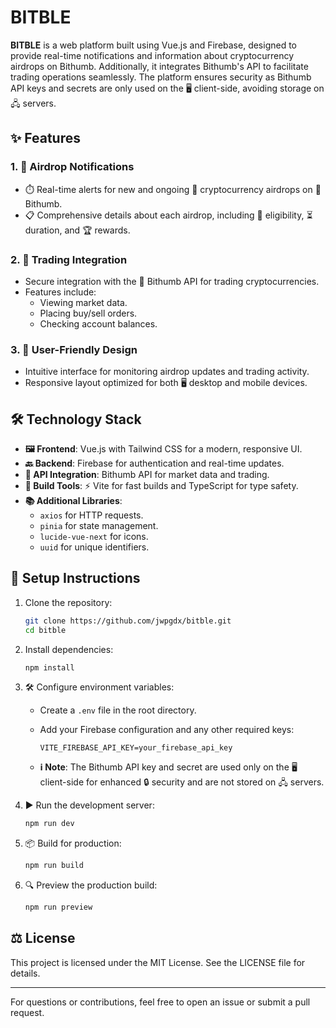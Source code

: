 # BITBLE

**BITBLE** is a web platform built using Vue.js and Firebase, designed to provide real-time notifications and information about cryptocurrency airdrops on Bithumb. Additionally, it integrates Bithumb's API to facilitate trading operations seamlessly. The platform ensures security as Bithumb API keys and secrets are only used on the 🖥️ client-side, avoiding storage on 🖧 servers.

## ✨ Features

### 1. **🎁 Airdrop Notifications**
- ⏱️ Real-time alerts for new and ongoing 💸 cryptocurrency airdrops on 🏦 Bithumb.
- 📋 Comprehensive details about each airdrop, including 🎯 eligibility, ⏳ duration, and 🏆 rewards.

### 2. **💼 Trading Integration**
- Secure integration with the 🏦 Bithumb API for trading cryptocurrencies.
- Features include:
  - Viewing market data.
  - Placing buy/sell orders.
  - Checking account balances.

### 3. **🙌 User-Friendly Design**
- Intuitive interface for monitoring airdrop updates and trading activity.
- Responsive layout optimized for both 🖥️ desktop and mobile devices.

## 🛠️ Technology Stack

- **🖼️ Frontend**: Vue.js with Tailwind CSS for a modern, responsive UI.
- **🔙 Backend**: Firebase for authentication and real-time updates.
- **🔗 API Integration**: Bithumb API for market data and trading.
- **🔧 Build Tools**: ⚡ Vite for fast builds and TypeScript for type safety.
- **📚 Additional Libraries**: 
  - `axios` for HTTP requests.
  - `pinia` for state management.
  - `lucide-vue-next` for icons.
  - `uuid` for unique identifiers.

## 📝 Setup Instructions

1. Clone the repository:
   ```bash
   git clone https://github.com/jwpgdx/bitble.git
   cd bitble
   ```

2. Install dependencies:
   ```bash
   npm install
   ```

3. 🛠️ Configure environment variables:
   - Create a `.env` file in the root directory.
   - Add your Firebase configuration and any other required keys:
     ```env
     VITE_FIREBASE_API_KEY=your_firebase_api_key
     ```

   - **ℹ️ Note**: The Bithumb API key and secret are used only on the 🖥️ client-side for enhanced 🔒 security and are not stored on 🖧 servers.

4. ▶️ Run the development server:
   ```bash
   npm run dev
   ```

5. 📦 Build for production:
   ```bash
   npm run build
   ```

6. 🔍 Preview the production build:
   ```bash
   npm run preview
   ```

## ⚖️ License

This project is licensed under the MIT License. See the LICENSE file for details.

---

For questions or contributions, feel free to open an issue or submit a pull request.

